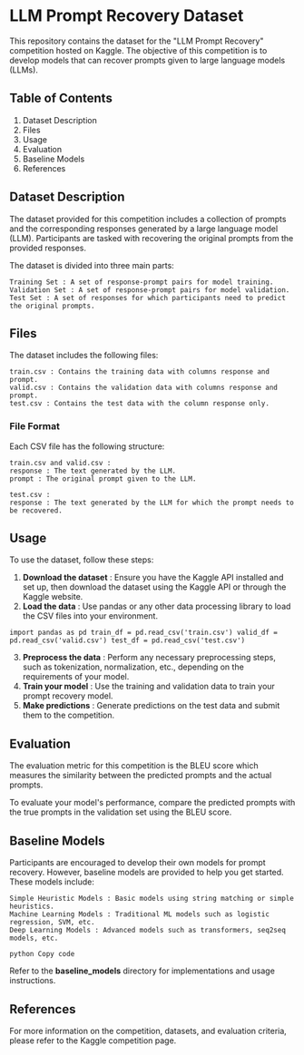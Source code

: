 
# LLM Prompt Recovery Dataset

This repository contains the dataset for the "LLM Prompt Recovery" competition hosted on
Kaggle. The objective of this competition is to develop models that can recover prompts given to
large language models (LLMs).

## Table of Contents

1. Dataset Description
2. Files
3. Usage
4. Evaluation
5. Baseline Models
6. References

## Dataset Description

The dataset provided for this competition includes a collection of prompts and the
corresponding responses generated by a large language model (LLM). Participants are tasked
with recovering the original prompts from the provided responses.

The dataset is divided into three main parts:

```
Training Set : A set of response-prompt pairs for model training.
Validation Set : A set of response-prompt pairs for model validation.
Test Set : A set of responses for which participants need to predict the original prompts.
```
## Files

The dataset includes the following files:

```
train.csv : Contains the training data with columns response and prompt.
valid.csv : Contains the validation data with columns response and prompt.
test.csv : Contains the test data with the column response only.
```
### File Format

Each CSV file has the following structure:


```
train.csv and valid.csv :
response : The text generated by the LLM.
prompt : The original prompt given to the LLM.
```
```
test.csv :
response : The text generated by the LLM for which the prompt needs to be recovered.
```
## Usage

To use the dataset, follow these steps:

1. **Download the dataset** : Ensure you have the Kaggle API installed and set up, then download
    the dataset using the Kaggle API or through the Kaggle website.
2. **Load the data** : Use pandas or any other data processing library to load the CSV files into
    your environment.

```
import pandas as pd train_df = pd.read_csv('train.csv') valid_df =
pd.read_csv('valid.csv') test_df = pd.read_csv('test.csv')
```
3. **Preprocess the data** : Perform any necessary preprocessing steps, such as tokenization,
    normalization, etc., depending on the requirements of your model.
4. **Train your model** : Use the training and validation data to train your prompt recovery model.
5. **Make predictions** : Generate predictions on the test data and submit them to the
    competition.

## Evaluation

The evaluation metric for this competition is the BLEU score which measures the similarity
between the predicted prompts and the actual prompts.

To evaluate your model's performance, compare the predicted prompts with the true prompts in
the validation set using the BLEU score.

## Baseline Models

Participants are encouraged to develop their own models for prompt recovery. However,
baseline models are provided to help you get started. These models include:

```
Simple Heuristic Models : Basic models using string matching or simple heuristics.
Machine Learning Models : Traditional ML models such as logistic regression, SVM, etc.
Deep Learning Models : Advanced models such as transformers, seq2seq models, etc.
```
```
python Copy code
```

Refer to the **baseline_models** directory for implementations and usage instructions.

## References

For more information on the competition, datasets, and evaluation criteria, please refer to the
Kaggle competition page.
